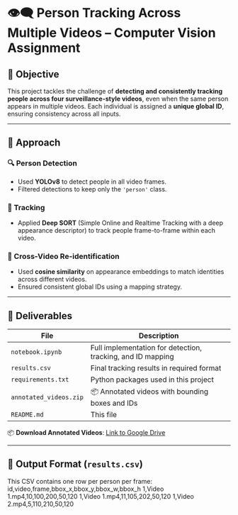# 👁️‍🗨️ Person Tracking Across Multiple Videos – Computer Vision Assignment

## 🎯 Objective

This project tackles the challenge of **detecting and consistently tracking people across four surveillance-style videos**, even when the same person appears in multiple videos. Each individual is assigned a **unique global ID**, ensuring consistency across all inputs.

---

## 🚀 Approach

### 🔍 Person Detection
- Used **YOLOv8** to detect people in all video frames.
- Filtered detections to keep only the `'person'` class.

### 🧠 Tracking
- Applied **Deep SORT** (Simple Online and Realtime Tracking with a deep appearance descriptor) to track people frame-to-frame within each video.

### 🔁 Cross-Video Re-identification
- Used **cosine similarity** on appearance embeddings to match identities across different videos.
- Ensured consistent global IDs using a mapping strategy.

---

## 📁 Deliverables

| File | Description |
|------|-------------|
| `notebook.ipynb` | Full implementation for detection, tracking, and ID mapping |
| `results.csv` | Final tracking results in required format |
| `requirements.txt` | Python packages used in this project |
| `annotated_videos.zip` | 📦 Annotated videos with bounding boxes and IDs |
| `README.md` | This file |

📦 **Download Annotated Videos**: [Link to Google Drive](https://drive.google.com/file/d/1nxAW9KfyE7y6nudIW0qvaTfvojPxaL5f/view?usp=sharing)

---

## 📝 Output Format (`results.csv`)

This CSV contains one row per person per frame:
id,video,frame,bbox_x,bbox_y,bbox_w,bbox_h
1,Video 1.mp4,10,100,200,50,120
1,Video 1.mp4,11,105,202,50,120
1,Video 2.mp4,5,110,210,50,120

